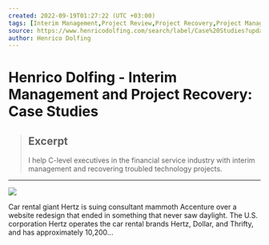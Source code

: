 ```yaml
---
created: 2022-09-19T01:27:22 (UTC +03:00)
tags: [Interim Management,Project Review,Project Recovery,Project Management,Project Portfolio Management,Program Management,Project Advisory,Project Consulting,Strategy Execution]
source: https://www.henricodolfing.com/search/label/Case%20Studies?updated-max=2020-03-21T09:48:00%2B01:00&max-results=20&start=5&by-date=false
author: Henrico Dolfing
---
```


# Henrico Dolfing - Interim Management and Project Recovery: Case Studies

> ## Excerpt
> I help C-level executives in the financial service industry with interim management and recovering troubled technology projects.

---
![](https://1.bp.blogspot.com/-JGbq9WEscHc/XUcYW9hZBsI/AAAAAAABQTA/exMHPINOBsADaBviCPPWO_An9QiFoKj7wCPcBGAYYCw/s200/project_failure_case_study.png)

Car rental giant Hertz is suing consultant mammoth Accenture over a website redesign that ended in something that never saw daylight. The U.S. corporation Hertz operates the car rental brands Hertz, Dollar, and Thrifty, and has approximately 10,200...
